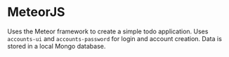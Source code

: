# MeteorJS

Uses the Meteor framework to create a simple todo application.
Uses `accounts-ui` and `accounts-password` for login and account creation.
Data is stored in a local Mongo database.  
